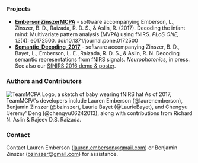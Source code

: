 ### Projects
- [**EmbersonZinszerMCPA**](http://teammcpa.github.io/EmbersonZinszerMCPA/) - software accompanying Emberson, L., Zinszer, B. D., Raizada, R. D. S., &amp; Aslin, R. (2017). Decoding the infant mind: Multivariate pattern analysis (MVPA) using fNIRS. *PLoS ONE, 12*(4): e0172500. doi:10.1371/journal.pone.0172500
- [**Semantic_Decoding_2017**](http://teammcpa.github.io/Semantic_Decoding_2017/) - software accompanying Zinszer, B. D., Bayet, L., Emberson, L. E., Raizada, R. D. S., &amp; Aslin, R. N. Decoding semantic representations from fNIRS signals. *Neurophotonics,* in press. See also our [SfNIRS 2016 demo & poster](http://benjaminz.com/SfNIRS-2016-demo).

### Authors and Contributors
<img align="left" src="https://avatars3.githubusercontent.com/u/14115280?v=4&s=50" alt="TeamMCPA Logo, a sketch of baby wearing fNIRS hat"> As of 2017, TeamMCPA's developers include Lauren Emberson (@laurenemberson), Benjamin Zinszer (@bzinszer), Laurie Bayet (@LaurieBayet), and Chengyu 'Jeremy' Deng (@chengyu06242013), along with contributions from Richard N. Aslin & Rajeev D.S. Raizada.


### Contact
Contact Lauren Emberson (lauren.emberson@gmail.com) or Benjamin Zinszer (bzinszer@gmail.com) for assistance.
